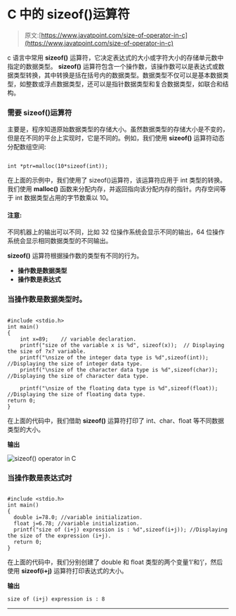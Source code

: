 # C 中的 sizeof()运算符

> 原文:[https://www.javatpoint.com/size-of-operator-in-c](https://www.javatpoint.com/size-of-operator-in-c)

c 语言中常用 **sizeof()** 运算符，它决定表达式的大小或字符大小的存储单元数中指定的数据类型。 **sizeof()** 运算符包含一个操作数，该操作数可以是表达式或数据类型转换，其中转换是括在括号内的数据类型。数据类型不仅可以是基本数据类型，如整数或浮点数据类型，还可以是指针数据类型和复合数据类型，如联合和结构。

### 需要 sizeof()运算符

主要是，程序知道原始数据类型的存储大小。虽然数据类型的存储大小是不变的，但是在不同的平台上实现时，它是不同的。例如，我们使用 **sizeof()** 运算符动态分配数组空间:

```

int *ptr=malloc(10*sizeof(int));

```

在上面的示例中，我们使用了 sizeof()运算符，该运算符应用于 int 类型的转换。我们使用 **malloc()** 函数来分配内存，并返回指向该分配内存的指针。内存空间等于 int 数据类型占用的字节数乘以 10。

#### 注意:
不同机器上的输出可以不同，比如 32 位操作系统会显示不同的输出，64 位操作系统会显示相同数据类型的不同输出。

**sizeof()** 运算符根据操作数的类型有不同的行为。

*   **操作数是数据类型**
*   **操作数是表达式**

### 当操作数是数据类型时。

```

#include <stdio.h>
int main()
{
    int x=89;    // variable declaration.
    printf("size of the variable x is %d", sizeof(x));  // Displaying the size of ?x? variable.
    printf("\nsize of the integer data type is %d",sizeof(int)); //Displaying the size of integer data type.
    printf("\nsize of the character data type is %d",sizeof(char)); //Displaying the size of character data type.

    printf("\nsize of the floating data type is %d",sizeof(float)); //Displaying the size of floating data type.
return 0;
}

```

在上面的代码中，我们借助 **sizeof()** 运算符打印了 int、char、float 等不同数据类型的大小。

**输出**

![sizeof() operator in C](../Images/870b84bc7b626749665aa8d7d411b092.png)

### 当操作数是表达式时

```

#include <stdio.h>
int main()
{
  double i=78.0; //variable initialization.
  float j=6.78; //variable initialization.
  printf("size of (i+j) expression is : %d",sizeof(i+j)); //Displaying the size of the expression (i+j).
  return 0;
}

```

在上面的代码中，我们分别创建了 double 和 float 类型的两个变量‘I’和‘j’，然后使用 **sizeof(i+j)** 运算符打印表达式的大小。

**输出**

```
size of (i+j) expression is : 8

```

* * *